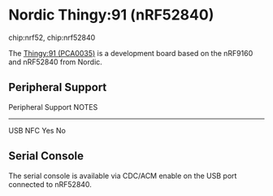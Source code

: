 Nordic Thingy:91 (nRF52840)
===========================

chip:nrf52, chip:nrf52840

The [Thingy:91
(PCA0035)](https://www.nordicsemi.com/Products/Development-hardware/Nordic-Thingy-91)
is a development board based on the nRF9160 and nRF52840 from Nordic.

Peripheral Support
------------------

  Peripheral   Support   NOTES
  ------------ --------- -------
  USB NFC      Yes No    

Serial Console
--------------

The serial console is available via CDC/ACM enable on the USB port
connected to nRF52840.
